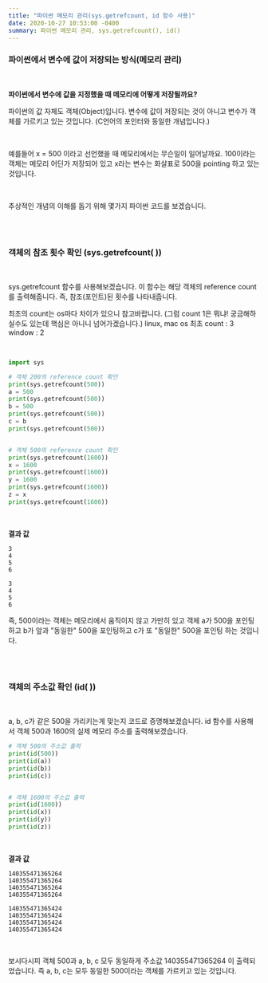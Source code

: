 ```yaml
---
title: "파이썬 메모리 관리(sys.getrefcount, id 함수 사용)"
date: 2020-10-27 10:53:00 -0400
summary: 파이썬 메모리 관리, sys.getrefcount(), id()
---
```


### 파이썬에서 변수에 값이 저장되는 방식(메모리 관리)

<br>

**파이썬에서 변수에 값을 지정했을 때 메모리에 어떻게 저장될까요?**

파이썬의 값 자체도 객체(Object)입니다. 변수에 값이 저장되는 것이 아니고 변수가 객체를 가르키고 있는 것입니다. (C언어의 포인터와 동일한 개념입니다.)

<br>

예를들어 x = 500 이라고 선언했을 때 메모리에서는 무슨일이 일어날까요.
100이라는 객체는 메모리 어딘가 저장되어 있고 x라는 변수는 화살표로 500을 pointing 하고 있는 것입니다.

<br>

추상적인 개념의 이해를 돕기 위해 몇가지 파이썬 코드를 보겠습니다.  

<br>
<br>

### 객체의 참조 횟수 확인 (sys.getrefcount( ))

<br>

sys.getrefcount 함수를 사용해보겠습니다.
이 함수는 해당 객체의 reference count를 출력해줍니다.
즉, 참조(포인트)된 횟수를 나타내줍니다.  

최초의 count는 os마다 차이가 있으니 참고바랍니다.
(그럼 count 1은 뭐냐! 궁금해하실수도 있는데 핵심은 아니니 넘어가겠습니다.)
	linux, mac os 최초 count : 3
	window : 2

<br>

```python
import sys

# 객체 200의 reference count 확인
print(sys.getrefcount(500))
a = 500
print(sys.getrefcount(500))
b = 500
print(sys.getrefcount(500))
c = b
print(sys.getrefcount(500))


# 객체 500의 reference count 확인
print(sys.getrefcount(1600))
x = 1600
print(sys.getrefcount(1600))
y = 1600
print(sys.getrefcount(1600))
z = x
print(sys.getrefcount(1600))
```

<br>

**결과 값**

```
3
4
5
6

3
4
5
6
```

즉, 500이라는 객체는 메모리에서 움직이지 않고 가만히 있고 객체 a가 500을 포인팅하고 b가 앞과 "동일한" 500을 포인팅하고 c가 또 "동일한" 500을 포인팅 하는 것입니다.

<br>
<br>

### 객체의 주소값 확인 (id( ))

<br>

a, b, c가 같은 500을 가리키는게 맞는지 코드로 증명해보겠습니다.
id 함수를 사용해서 객체 500과 1600의 실제 메모리 주소를 출력해보겠습니다.

```python
# 객체 500의 주소값 출력
print(id(500))
print(id(a))
print(id(b))
print(id(c))


# 객체 1600의 주소값 출력
print(id(1600))
print(id(x))
print(id(y))
print(id(z))
```

<br>

**결과 값**
```
140355471365264
140355471365264
140355471365264
140355471365264

140355471365424
140355471365424
140355471365424
140355471365424
```


<br>

보시다시피 객체 500과 a, b, c 모두 동일하게 주소값 140355471365264 이 출력되었습니다.
즉 a, b, c는 모두 동일한 500이라는 객체를 가르키고 있는 것입니다.